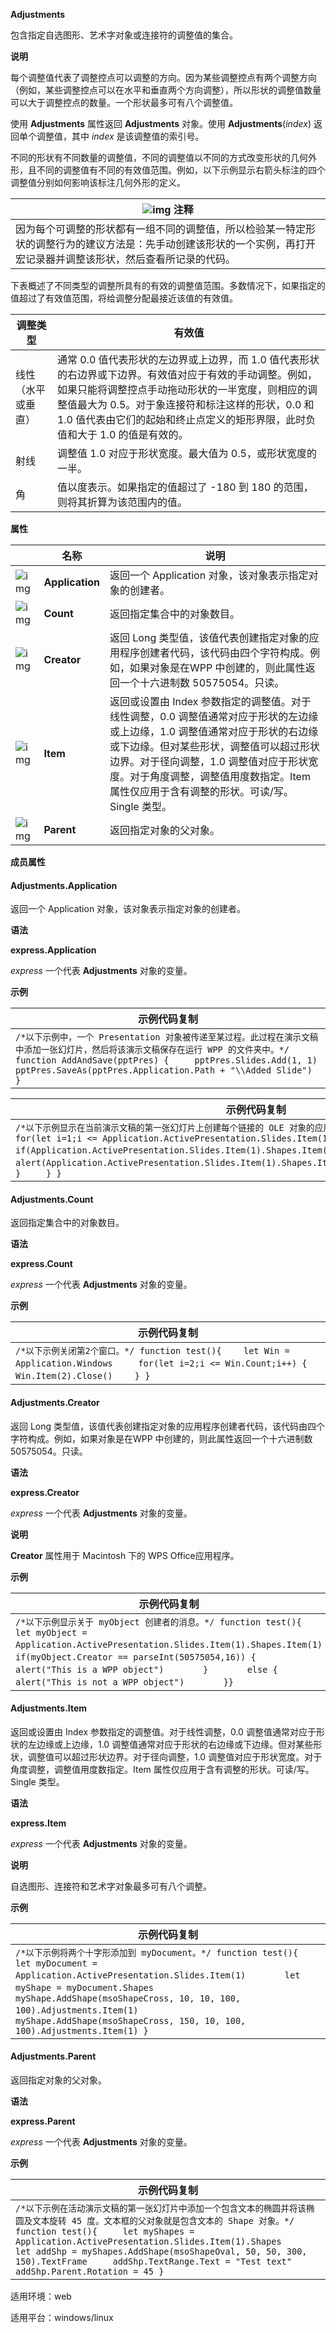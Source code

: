 **Adjustments**



包含指定自选图形、艺术字对象或连接符的调整值的集合。

**说明**

每个调整值代表了调整控点可以调整的方向。因为某些调整控点有两个调整方向（例如，某些调整控点可以在水平和垂直两个方向调整），所以形状的调整值数量可以大于调整控点的数量。一个形状最多可有八个调整值。

使用 **Adjustments** 属性返回 **Adjustments** 对象。使用 **Adjustments**(*index*) 返回单个调整值，其中 *index* 是该调整值的索引号。

不同的形状有不同数量的调整值，不同的调整值以不同的方式改变形状的几何外形，且不同的调整值有不同的有效值范围。例如，以下示例显示右箭头标注的四个调整值分别如何影响该标注几何外形的定义。

| ![img]() 注释                                                |
| ------------------------------------------------------------ |
| 因为每个可调整的形状都有一组不同的调整值，所以检验某一特定形状的调整行为的建议方法是：先手动创建该形状的一个实例，再打开宏记录器并调整该形状，然后查看所记录的代码。 |

下表概述了不同类型的调整所具有的有效的调整值范围。多数情况下，如果指定的值超过了有效值范围，将给调整分配最接近该值的有效值。

| 调整类型           | 有效值                                                       |
| ------------------ | ------------------------------------------------------------ |
| 线性（水平或垂直） | 通常 0.0 值代表形状的左边界或上边界，而 1.0 值代表形状的右边界或下边界。有效值对应于有效的手动调整。例如，如果只能将调整控点手动拖动形状的一半宽度，则相应的调整值最大为 0.5。对于象连接符和标注这样的形状，0.0 和 1.0 值代表由它们的起始和终止点定义的矩形界限，此时负值和大于 1.0 的值是有效的。 |
| 射线               | 调整值 1.0 对应于形状宽度。最大值为 0.5，或形状宽度的一半。  |
| 角                 | 值以度表示。如果指定的值超过了 -180 到 180 的范围，则将其折算为该范围内的值。 |

**属性**

|                                                              | 名称            | 说明                                                         |
| ------------------------------------------------------------ | --------------- | ------------------------------------------------------------ |
| ![img](https://qn.cache.wpscdn.cn/encs/doc/office_v19/gif/properties.gif) | **Application** | 返回一个 Application 对象，该对象表示指定对象的创建者。      |
| ![img](https://qn.cache.wpscdn.cn/encs/doc/office_v19/gif/properties.gif) | **Count**       | 返回指定集合中的对象数目。                                   |
| ![img](https://qn.cache.wpscdn.cn/encs/doc/office_v19/gif/properties.gif) | **Creator**     | 返回 Long 类型值，该值代表创建指定对象的应用程序创建者代码，该代码由四个字符构成。例如，如果对象是在WPP 中创建的，则此属性返回一个十六进制数 50575054。只读。 |
| ![img](https://qn.cache.wpscdn.cn/encs/doc/office_v19/gif/properties.gif) | **Item**        | 返回或设置由 Index 参数指定的调整值。对于线性调整，0.0 调整值通常对应于形状的左边缘或上边缘，1.0 调整值通常对应于形状的右边缘或下边缘。但对某些形状，调整值可以超过形状边界。对于径向调整，1.0 调整值对应于形状宽度。对于角度调整，调整值用度数指定。Item 属性仅应用于含有调整的形状。可读/写。Single 类型。 |
| ![img](https://qn.cache.wpscdn.cn/encs/doc/office_v19/gif/properties.gif) | **Parent**      | 返回指定对象的父对象。                                       |

**成员属性**

#### **Adjustments.Application**

返回一个 Application 对象，该对象表示指定对象的创建者。

**语法**

**express.Application**

*express*   一个代表 **Adjustments** 对象的变量。

**示例**

| 示例代码复制                                                 |
| ------------------------------------------------------------ |
| `/*以下示例中，一个 Presentation 对象被传递至某过程。此过程在演示文稿中添加一张幻灯片，然后将该演示文稿保存在运行 WPP 的文件夹中。*/ function AddAndSave(pptPres) {     pptPres.Slides.Add(1, 1)     pptPres.SaveAs(pptPres.Application.Path + "\\Added Slide") }` |

| 示例代码复制                                                 |
| ------------------------------------------------------------ |
| `/*以下示例显示在当前演示文稿的第一张幻灯片上创建每个链接的 OLE 对象的应用程序的名称。*/ function test(){     for(let i=1;i <= Application.ActivePresentation.Slides.Item(1).Shapes.Count;i++) {         if(Application.ActivePresentation.Slides.Item(1).Shapes.Item(i).Type == msoLinkedOLEObject) {          　　　alert(Application.ActivePresentation.Slides.Item(1).Shapes.Item(i).OLEFormat.Application.Name)       　}     } }` |

#### **Adjustments.Count**

返回指定集合中的对象数目。

**语法**

**express.Count**

*express*   一个代表 **Adjustments** 对象的变量。

**示例**

| 示例代码复制                                                 |
| ------------------------------------------------------------ |
| `/*以下示例关闭第2个窗口。*/ function test(){ 　　let Win = Application.Windows     for(let i=2;i <= Win.Count;i++) { 　　　　 Win.Item(2).Close() 　　} }` |

#### **Adjustments.Creator**

返回 Long 类型值，该值代表创建指定对象的应用程序创建者代码，该代码由四个字符构成。例如，如果对象是在WPP 中创建的，则此属性返回一个十六进制数 50575054。只读。

**语法**

**express.Creator**

*express*   一个代表 **Adjustments** 对象的变量。

**说明**

**Creator** 属性用于 Macintosh 下的 WPS Office应用程序。

**示例**

| 示例代码复制                                                 |
| ------------------------------------------------------------ |
| `/*以下示例显示关于 myObject 创建者的消息。*/ function test(){ 　　　　let myObject = Application.ActivePresentation.Slides.Item(1).Shapes.Item(1) 　　　　if(myObject.Creator == parseInt(50575054,16)) { 　　　　    alert("This is a WPP object") 　　　　} 　　　　else { 　　　　    alert("This is not a WPP object") 　　　　}}` |

#### **Adjustments.Item**

返回或设置由 Index 参数指定的调整值。对于线性调整，0.0 调整值通常对应于形状的左边缘或上边缘，1.0 调整值通常对应于形状的右边缘或下边缘。但对某些形状，调整值可以超过形状边界。对于径向调整，1.0 调整值对应于形状宽度。对于角度调整，调整值用度数指定。Item 属性仅应用于含有调整的形状。可读/写。Single 类型。

**语法**

**express.Item**

*express*   一个代表 **Adjustments** 对象的变量。

**说明**

自选图形、连接符和艺术字对象最多可有八个调整。

**示例**

| 示例代码复制                                                 |
| ------------------------------------------------------------ |
| `/*以下示例将两个十字形添加到 myDocument。*/ function test(){ 　　　　let myDocument = Application.ActivePresentation.Slides.Item(1) 　　　　let myShape = myDocument.Shapes 　　　　myShape.AddShape(msoShapeCross, 10, 10, 100, 100).Adjustments.Item(1)  　　　　myShape.AddShape(msoShapeCross, 150, 10, 100, 100).Adjustments.Item(1) }` |

#### **Adjustments.Parent**

返回指定对象的父对象。

**语法**

**express.Parent**

*express*   一个代表 **Adjustments** 对象的变量。

**示例**

| 示例代码复制                                                 |
| ------------------------------------------------------------ |
| `/*以下示例在活动演示文稿的第一张幻灯片中添加一个包含文本的椭圆并将该椭圆及文本旋转 45 度。文本框的父对象就是包含文本的 Shape 对象。*/ function test(){     let myShapes = Application.ActivePresentation.Slides.Item(1).Shapes     let addShp = myShapes.AddShape(msoShapeOval, 50, 50, 300, 150).TextFrame     addShp.TextRange.Text = "Test text"     addShp.Parent.Rotation = 45 }` |

适用环境：web

适用平台：windows/linux